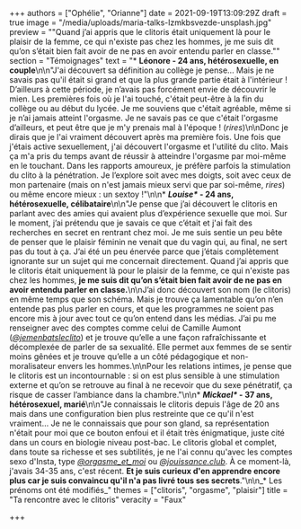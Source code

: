 +++
authors = ["Ophélie", "Orianne"]
date = 2021-09-19T13:09:29Z
draft = true
image = "/media/uploads/maria-talks-lzmkbsvezde-unsplash.jpg"
preview = "\"Quand j’ai appris que le clitoris était uniquement là pour le plaisir de la femme, ce qui n'existe pas chez les hommes, je me suis dit qu’on s’était bien fait avoir de ne pas en avoir entendu parler en classe.\""
section = "Témoignages"
text = "* **Léonore - 24 ans, hétérosexuelle, en couple**\n\n\"J'ai découvert sa définition au collège je pense… Mais je ne savais pas qu'il était si grand et que la plus grande partie était à l'intérieur ! D’ailleurs à cette période, je n’avais pas forcément envie de découvrir le mien. Les premières fois où je l'ai touché, c'était peut-être à la fin du collège ou au début du lycée. Je me souviens que c'était agréable, même si je n’ai jamais atteint l'orgasme. Je ne savais pas ce que c'était l'orgasme d’ailleurs, et peut être que je m'y prenais mal à l'époque ! (_rires_)\n\nDonc je dirais que je l'ai vraiment découvert après ma première fois. Une fois que j'étais active sexuellement, j'ai découvert l'orgasme et l'utilité du clito. Mais ça m'a pris du temps avant de réussir à atteindre l'orgasme par moi-même en le touchant. Dans les rapports amoureux, je préfère parfois la stimulation du clito à la pénétration. Je l’explore soit avec mes doigts, soit avec ceux de mon partenaire (mais on n'est jamais mieux servi que par soi-même, _rires_) ou même encore mieux : un sextoy !\"\n\n* ___Louise*_ - 24 ans, hétérosexuelle, célibataire__\n\n\"Je pense que j’ai découvert le clitoris en parlant avec des amies qui avaient plus d’expérience sexuelle que moi. Sur le moment, j’ai prétendu que je savais ce que c’était et j'ai fait des recherches en secret en rentrant chez moi. Je me suis sentie un peu bête de penser que le plaisir féminin ne venait que du vagin qui, au final, ne sert pas du tout à ça. J’ai été un peu énervée parce que j’étais complètement ignorante sur un sujet qui me concernait directement. Quand j’ai appris que le clitoris était uniquement là pour le plaisir de la femme, ce qui n'existe pas chez les hommes, **je me suis dit qu’on s’était bien fait avoir de ne pas en avoir entendu parler en classe.**\n\nJ’ai donc découvert son nom (le clitoris) en même temps que son schéma. Mais je trouve ça lamentable qu’on n’en entende pas plus parler en cours, et que les programmes ne soient pas encore mis à jour avec tout ce qu’on entend dans les médias. J’ai pu me renseigner avec des comptes comme celui de Camille Aumont ([_@jemenbatsleclito_](https://www.instagram.com/jemenbatsleclito/)) et je trouve qu’elle a une façon rafraîchissante et décomplexée de parler de sa sexualité. Elle permet aux femmes de se sentir moins gênées et je trouve qu’elle a un côté pédagogique et non-moralisateur envers les hommes.\n\nPour les relations intimes, je pense que le clitoris est un incontournable : si on est plus sensible à une stimulation externe et qu’on se retrouve au final à ne recevoir que du sexe pénétratif, ça risque de casser l’ambiance dans la chambre.\"\n\n* ___Mickael*_ - 37 ans, hétérosexuel, marié__\n\n\"Je connaissais le clitoris depuis l'âge de 20 ans mais dans une configuration bien plus restreinte que ce qu'il n'est vraiment… Je ne le connaissais que pour son gland, sa représentation n'était pour moi que ce bouton enfoui et il était très énigmatique, juste cité dans un cours en biologie niveau post-bac. Le clitoris global et complet, dans toute sa richesse et ses subtilités, je ne l'ai connu qu'avec les comptes sexo d'Insta, type [_@orgasme_et_moi_](https://www.instagram.com/orgasme_et_moi/) ou [_@jouissance.club_](https://www.instagram.com/jouissance.club/). À ce moment-là, j'avais 34-35 ans, c'est récent. **Et je suis curieux d'en apprendre encore plus car je suis convaincu qu'il n'a pas livré tous ses secrets**.\"\n\n_* Les prénoms ont été modifiés_"
themes = ["clitoris", "orgasme", "plaisir"]
title = "Ta rencontre avec le clitoris"
veracity = "Faux"

+++

